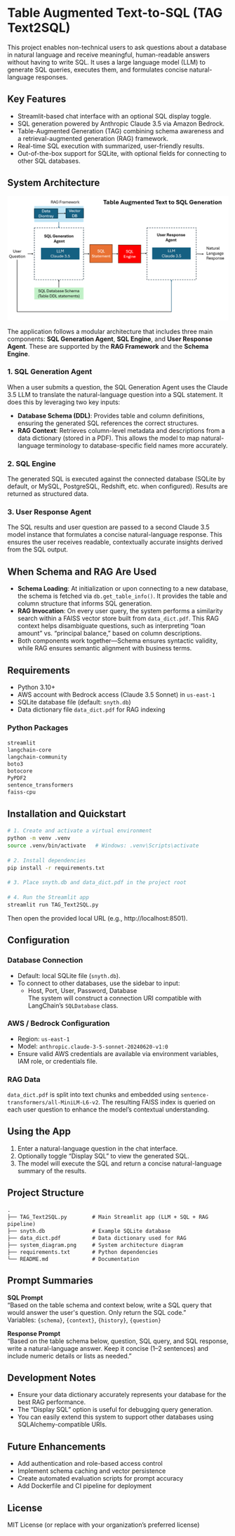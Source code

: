 # Table Augmented Text-to-SQL (TAG Text2SQL)

This project enables non-technical users to ask questions about a database in natural language and receive meaningful, human-readable answers without having to write SQL. It uses a large language model (LLM) to generate SQL queries, executes them, and formulates concise natural-language responses.

## Key Features
- Streamlit-based chat interface with an optional SQL display toggle.
- SQL generation powered by Anthropic Claude 3.5 via Amazon Bedrock.
- Table-Augmented Generation (TAG) combining schema awareness and a retrieval-augmented generation (RAG) framework.
- Real-time SQL execution with summarized, user-friendly results.
- Out-of-the-box support for SQLite, with optional fields for connecting to other SQL databases.

## System Architecture

![System Diagram](system_diagram.png)

The application follows a modular architecture that includes three main components: **SQL Generation Agent**, **SQL Engine**, and **User Response Agent**. These are supported by the **RAG Framework** and the **Schema Engine**.

### 1. SQL Generation Agent
When a user submits a question, the SQL Generation Agent uses the Claude 3.5 LLM to translate the natural-language question into a SQL statement. It does this by leveraging two key inputs:
- **Database Schema (DDL)**: Provides table and column definitions, ensuring the generated SQL references the correct structures.
- **RAG Context**: Retrieves column-level metadata and descriptions from a data dictionary (stored in a PDF). This allows the model to map natural-language terminology to database-specific field names more accurately.

### 2. SQL Engine
The generated SQL is executed against the connected database (SQLite by default, or MySQL, PostgreSQL, Redshift, etc. when configured). Results are returned as structured data.

### 3. User Response Agent
The SQL results and user question are passed to a second Claude 3.5 model instance that formulates a concise natural-language response. This ensures the user receives readable, contextually accurate insights derived from the SQL output.

## When Schema and RAG Are Used
- **Schema Loading**: At initialization or upon connecting to a new database, the schema is fetched via `db.get_table_info()`. It provides the table and column structure that informs SQL generation.
- **RAG Invocation**: On every user query, the system performs a similarity search within a FAISS vector store built from `data_dict.pdf`. This RAG context helps disambiguate questions, such as interpreting “loan amount” vs. “principal balance,” based on column descriptions.
- Both components work together—Schema ensures syntactic validity, while RAG ensures semantic alignment with business terms.

## Requirements
- Python 3.10+
- AWS account with Bedrock access (Claude 3.5 Sonnet) in `us-east-1`
- SQLite database file (default: `snyth.db`)
- Data dictionary file `data_dict.pdf` for RAG indexing

### Python Packages
```
streamlit
langchain-core
langchain-community
boto3
botocore
PyPDF2
sentence_transformers
faiss-cpu
```

## Installation and Quickstart

```bash
# 1. Create and activate a virtual environment
python -m venv .venv
source .venv/bin/activate   # Windows: .venv\Scripts\activate

# 2. Install dependencies
pip install -r requirements.txt

# 3. Place snyth.db and data_dict.pdf in the project root

# 4. Run the Streamlit app
streamlit run TAG_Text2SQL.py
```

Then open the provided local URL (e.g., http://localhost:8501).

## Configuration

### Database Connection
- Default: local SQLite file (`snyth.db`).
- To connect to other databases, use the sidebar to input:
  - Host, Port, User, Password, Database  
  The system will construct a connection URI compatible with LangChain’s `SQLDatabase` class.

### AWS / Bedrock Configuration
- Region: `us-east-1`
- Model: `anthropic.claude-3-5-sonnet-20240620-v1:0`
- Ensure valid AWS credentials are available via environment variables, IAM role, or credentials file.

### RAG Data
`data_dict.pdf` is split into text chunks and embedded using `sentence-transformers/all-MiniLM-L6-v2`. The resulting FAISS index is queried on each user question to enhance the model’s contextual understanding.

## Using the App
1. Enter a natural-language question in the chat interface.
2. Optionally toggle “Display SQL” to view the generated SQL.
3. The model will execute the SQL and return a concise natural-language summary of the results.

## Project Structure
```
.
├── TAG_Text2SQL.py        # Main Streamlit app (LLM + SQL + RAG pipeline)
├── snyth.db               # Example SQLite database
├── data_dict.pdf          # Data dictionary used for RAG
├── system_diagram.png     # System architecture diagram
├── requirements.txt       # Python dependencies
└── README.md              # Documentation
```

## Prompt Summaries

**SQL Prompt**  
“Based on the table schema and context below, write a SQL query that would answer the user's question. Only return the SQL code.”  
Variables: `{schema}`, `{context}`, `{history}`, `{question}`

**Response Prompt**  
“Based on the table schema below, question, SQL query, and SQL response, write a natural-language answer. Keep it concise (1–2 sentences) and include numeric details or lists as needed.”

## Development Notes
- Ensure your data dictionary accurately represents your database for the best RAG performance.
- The “Display SQL” option is useful for debugging query generation.
- You can easily extend this system to support other databases using SQLAlchemy-compatible URIs.

## Future Enhancements
- Add authentication and role-based access control
- Implement schema caching and vector persistence
- Create automated evaluation scripts for prompt accuracy
- Add Dockerfile and CI pipeline for deployment

## License
MIT License (or replace with your organization’s preferred license)
